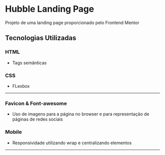 # Hubble Landing Page

Projeto de uma landing page proporcionado pelo Frontend Mentor

## Tecnologias Utilizadas

### HTML
- Tags semânticas

### CSS
- FLexbox
---
### Favicon & Font-awesome
- Uso de imagens para a página no browser e para representação de páginas de redes sociais

### Mobile
- Responsividade utilizando wrap e centralizando elementos
--- 
